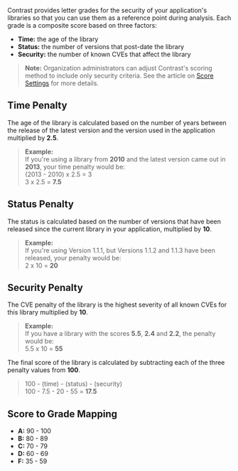 <!--
title: "Library Scoring Guide"
description: "Explanation of library scoring"
tags: "application user library scoring guide"
-->

Contrast provides letter grades for the security of your application's libraries so that you can use them as a reference point during  analysis. Each grade is a composite score based on three factors: 

* **Time:** the age of the library
* **Status:** the number of versions that post-date the library
* **Security:** the number of known CVEs that affect the library

> **Note:** Organization administrators can adjust Contrast's scoring method to include only security criteria. See the article on [Score Settings](admin-orgsettings.html#score-settings) for more details. 

## Time Penalty

The age of the library is calculated based on the number of years between the release of the latest version and the version used in the application multiplied by **2.5**. 

> **Example:** <br>
 If you're using a library from **2010** and the latest version came out in **2013**, your time penalty would be: <br> 
 (2013 - 2010) x 2.5 = 3 <br> 
 3 x 2.5 = **7.5** 

## Status Penalty

The status is calculated based on the number of versions that have been released since the current library in your application, multiplied by **10**.

> **Example:** <br> 
 If you're using Version 1.1.1, but Versions 1.1.2 and 1.1.3 have been released, your penalty would be: <br> 
 2 x 10 = **20**

## Security Penalty

The CVE penalty of the library is the highest severity of all known CVEs for this library multiplied by **10**. 

> **Example:** <br> 
 If you have a library with the scores **5.5**, **2.4** and **2.2**, the penalty would be: <br> 
 5.5 x 10 = **55**

The final score of the library is calculated by subtracting each of the three penalty values from **100**. 
 
> 100 - (time) - (status) - (security) <br> 
 100 - 7.5 - 20 - 55 = **17.5**


## Score to Grade Mapping

* **A:**  90 - 100
* **B:**  80 - 89
* **C:**  70 - 79
* **D:**  60 - 69
* **F:**  35 - 59


